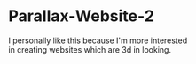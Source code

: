 # Parallax-Website-2
<p>I personally like this because I'm more interested<br> in creating websites which are 3d in looking.</p>
